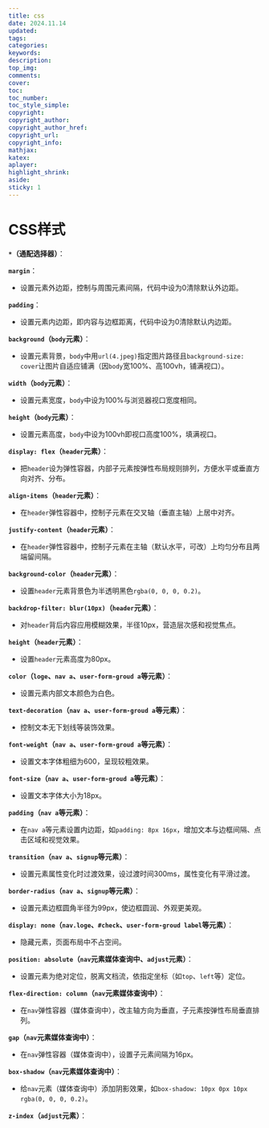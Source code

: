 ```yaml
---
title: css
date: 2024.11.14
updated:
tags: 
categories:
keywords:
description:
top_img:
comments:
cover:
toc:
toc_number:
toc_style_simple:
copyright:
copyright_author:
copyright_author_href:
copyright_url:
copyright_info:
mathjax:
katex:
aplayer:
highlight_shrink:
aside:
sticky: 1
---
```


# CSS样式

**`*`（通配选择器）**：

**`margin`**：
- 设置元素外边距，控制与周围元素间隔，代码中设为0清除默认外边距。

**`padding`**：
- 设置元素内边距，即内容与边框距离，代码中设为0清除默认内边距。

**`background`（`body`元素）**：
- 设置元素背景，`body`中用`url(4.jpeg)`指定图片路径且`background-size: cover`让图片自适应铺满（因`body`宽100%、高100vh，铺满视口）。

**`width`（`body`元素）**：
- 设置元素宽度，`body`中设为100%与浏览器视口宽度相同。

**`height`（`body`元素）**：
- 设置元素高度，`body`中设为100vh即视口高度100%，填满视口。

**`display: flex`（`header`元素）**：
- 把`header`设为弹性容器，内部子元素按弹性布局规则排列，方便水平或垂直方向对齐、分布。

**`align-items`（`header`元素）**：
- 在`header`弹性容器中，控制子元素在交叉轴（垂直主轴）上居中对齐。

**`justify-content`（`header`元素）**：
- 在`header`弹性容器中，控制子元素在主轴（默认水平，可改）上均匀分布且两端留间隔。

**`background-color`（`header`元素）**：
- 设置`header`元素背景色为半透明黑色`rgba(0, 0, 0, 0.2)`。

**`backdrop-filter: blur(10px)`（`header`元素）**：
- 对`header`背后内容应用模糊效果，半径10px，营造层次感和视觉焦点。

**`height`（`header`元素）**：
- 设置`header`元素高度为80px。

**`color`（`loge`、`nav a`、`user-form-groud a`等元素）**：
- 设置元素内部文本颜色为白色。

**`text-decoration`（`nav a`、`user-form-groud a`等元素）**：
- 控制文本无下划线等装饰效果。

**`font-weight`（`nav a`、`user-form-groud a`等元素）**：
- 设置文本字体粗细为600，呈现较粗效果。

**`font-size`（`nav a`、`user-form-groud a`等元素）**：
- 设置文本字体大小为18px。

**`padding`（`nav a`等元素）**：
- 在`nav a`等元素设置内边距，如`padding: 8px 16px`，增加文本与边框间隔、点击区域和视觉效果。

**`transition`（`nav a`、`signup`等元素）**：
- 设置元素属性变化时过渡效果，设过渡时间300ms，属性变化有平滑过渡。

**`border-radius`（`nav a`、`signup`等元素）**：
- 设置元素边框圆角半径为99px，使边框圆润、外观更美观。

**`display: none`（`nav.loge`、`#check`、`user-form-groud label`等元素）**：
- 隐藏元素，页面布局中不占空间。

**`position: absolute`（`nav`元素媒体查询中、`adjust`元素）**：
- 设置元素为绝对定位，脱离文档流，依指定坐标（如`top`、`left`等）定位。

**`flex-direction: column`（`nav`元素媒体查询中）**：
- 在`nav`弹性容器（媒体查询中），改主轴方向为垂直，子元素按弹性布局垂直排列。

**`gap`（`nav`元素媒体查询中）**：
- 在`nav`弹性容器（媒体查询中），设置子元素间隔为16px。

**`box-shadow`（`nav`元素媒体查询中）**：
- 给`nav`元素（媒体查询中）添加阴影效果，如`box-shadow: 10px 0px 10px rgba(0, 0, 0, 0.2)`。

**`z-index`（`adjust`元素）**：